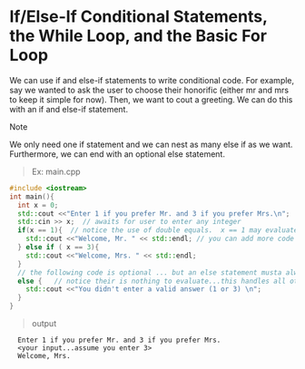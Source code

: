 # If/Else-If Conditional Statements, the While Loop, and the Basic For Loop

We can use if and else-if statements to write conditional code. 
For example, say we wanted to ask the user to choose their honorific (either mr and mrs to keep it simple for now).
Then, we want to cout a greeting. We can do this with an if and else-if statement. 

> [!NOTE]
> We only need one if statement and we can nest as many else if as we want. Furthermore, we can end with an optional else statement.

> Ex: main.cpp

```cpp
#include <iostream>
int main(){
  int x = 0;
  std::cout <<"Enter 1 if you prefer Mr. and 3 if you prefer Mrs.\n";
  std::cin >> x;  // awaits for user to enter any integer
  if(x == 1){  // notice the use of double equals.  x == 1 may evaluate to 'true' or 1 OR it may evaluate to 'false' or 0
    std::cout <<"Welcome, Mr. " << std::endl; // you can add more code as you please
  } else if ( x == 3){ 
    std::cout <<"Welcome, Mrs. " << std::endl;
  }
  // the following code is optional ... but an else statement musta always follow an if statement
  else {   // notice their is nothing to evaluate...this handles all other cases or integers entered
    std::cout <<"You didn't enter a valid answer (1 or 3) \n";
  }
}
```

> output

```console
  Enter 1 if you prefer Mr. and 3 if you prefer Mrs.
  <your input...assume you enter 3>
  Welcome, Mrs. 
```

